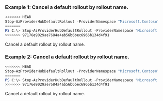 ### Example 1: Cancel a default rollout by rollout name.
```powershell
<<<<<<< HEAD
Stop-AzProviderHubDefaultRollout -ProviderNamespace "Microsoft.Contoso" -RolloutName "defaultRollout2021w10"
=======
PS C:\> Stop-AzProviderHubDefaultRollout -ProviderNamespace "Microsoft.Contoso" -RolloutName "defaultRollout2021w10"
>>>>>>> 97176e9029ae7684a4ab56b6bec6966b134d4f91
```

Cancel a default rollout by rollout name.

### Example 2: Cancel a default rollout by rollout name.
```powershell
<<<<<<< HEAD
Stop-AzProviderHubDefaultRollout -ProviderNamespace "Microsoft.Contoso" -RolloutName "defaultRollout2021w10"
=======
PS C:\> Stop-AzProviderHubDefaultRollout -ProviderNamespace "Microsoft.Contoso" -RolloutName "defaultRollout2021w10"
>>>>>>> 97176e9029ae7684a4ab56b6bec6966b134d4f91
```

Cancel a default rollout by rollout name.


